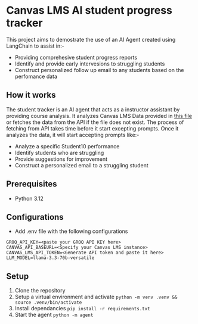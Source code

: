 # Canvas LMS AI student progress tracker
This project aims to demostrate the use of an AI Agent created using LangChain to assist in:- 
- Providing comprehesive student progress reports
- Identify and provide early intervesions to struggling students
- Construct personalized follow up email to any students based on the perfomance data

## How it works
The student tracker is an AI agent that acts as a instructor assistant by providing course analysis.
It analyzes Canvas LMS Data provided in [this file](agent_prompt.txt) or fetches the data from the API if the file does not exist. The process of fetching from API takes time before it start excepting prompts.
Once it analyzes the data, it will start accepting prompts like:-
* Analyze a specific Student10 performance
* Identify students who are struggling
* Provide suggestions for improvement
* Construct a personalized email to a struggling student

## Prerequisites
- Python 3.12

## Configurations
- Add .env file with the following configurations
```
GROQ_API_KEY=<paste your GROQ API KEY here>
CANVAS_API_BASEURL=<Specify your Canvas LMS instance>
CANVAS_LMS_API_TOKEN=<Generate API token and paste it here>
LLM_MODEL=llama-3.3-70b-versatile
```

## Setup
1. Clone the repository
2. Setup a virtual environment and activate ```python -m venv .venv && source .venv/bin/activate```
3. Install dependancies ```pip install -r requirements.txt```
4. Start the agent ```python -m agent```





